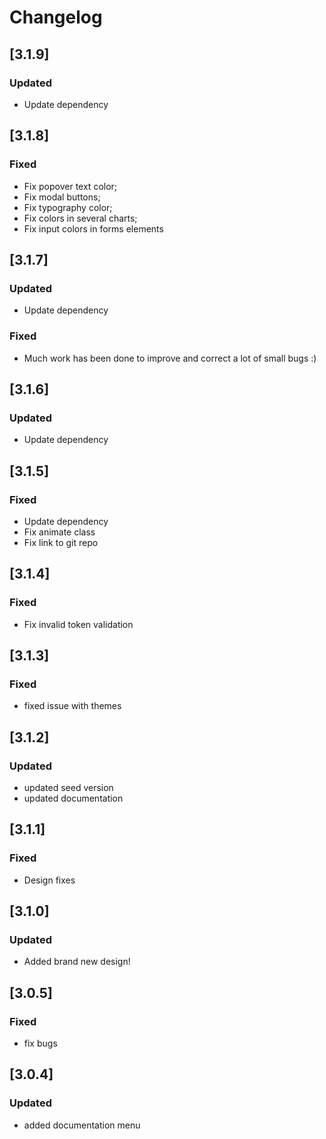 # Changelog

## [3.1.9]

### Updated

- Update dependency

## [3.1.8]

### Fixed

- Fix popover text color;
- Fix modal buttons;
- Fix typography color;
- Fix colors in several charts;
- Fix input colors in forms elements

## [3.1.7]

### Updated

- Update dependency

### Fixed

- Much work has been done to improve and correct a lot of small bugs :)

## [3.1.6]

### Updated

- Update dependency

## [3.1.5]

### Fixed

- Update dependency
- Fix animate class
- Fix link to git repo

## [3.1.4]

### Fixed

- Fix invalid token validation

## [3.1.3]

### Fixed

- fixed issue with themes

## [3.1.2]

### Updated

- updated seed version
- updated documentation

## [3.1.1]

### Fixed

- Design fixes

## [3.1.0]

### Updated

- Added brand new design!

## [3.0.5]

### Fixed

- fix bugs

## [3.0.4]

### Updated

- added documentation menu

